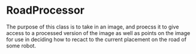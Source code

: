 # RoadProcessor
The purpose of this class is to take in an image, and proecss it to give access to a processed version of the image as well as points on the image for use in deciding how to recact to the current placement on the road of some robot.
